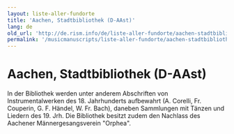 ```yaml
---
layout: liste-aller-fundorte
title: 'Aachen, Stadtbibliothek (D-AAst)'
lang: de
old_url: 'http://de.rism.info/de/liste-aller-fundorte/aachen-stadtbibliothek.html'
permalink: '/musicmanuscripts/liste-aller-fundorte/aachen-stadtbibliothek.html'
---
```


# Aachen, Stadtbibliothek (D-AAst)

In der Bibliothek werden unter anderem Abschriften von Instrumentalwerken des 18. Jahrhunderts aufbewahrt (A. Corelli, Fr. Couperin, G. F. Händel, W. Fr. Bach), daneben Sammlungen mit Tänzen und Liedern des 19. Jrh.
Die Bibliothek besitzt zudem den Nachlass des Aachener Männergesangsverein "Orphea".


